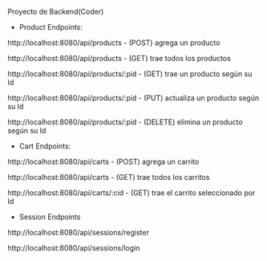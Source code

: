 Proyecto de Backend(Coder)

- Product Endpoints:

http://localhost:8080/api/products - (POST) agrega un producto

http://localhost:8080/api/products - (GET) trae todos los productos

http://localhost:8080/api/products/:pid - (GET) trae un producto según su Id

http://localhost:8080/api/products/:pid - (PUT) actualiza un producto según su Id

http://localhost:8080/api/products/:pid - (DELETE) elimina un producto según su Id

- Cart Endpoints:

http://localhost:8080/api/carts - (POST) agrega un carrito

http://localhost:8080/api/carts - (GET) trae todos los carritos

http://localhost:8080/api/carts/:cid - (GET) trae el carrito seleccionado por Id

- Session Endpoints

http://localhost:8080/api/sessions/register

http://localhost:8080/api/sessions/login
